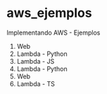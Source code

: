 # aws_ejemplos
Implementando AWS - Ejemplos

1. Web
2. Lambda - Python
3. Lambda - JS
4. Lambda - Python
5. Web
6. Lambda - TS

